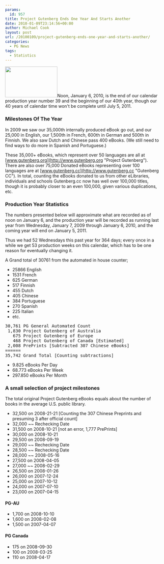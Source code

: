```yaml
---
params:
  id: 957
title: Project Gutenberg Ends One Year And Starts Another
date: 2010-01-09T23:14:56+00:00
author: Michael Cook
layout: post
url: /20100109/project-gutenberg-ends-one-year-and-starts-another/
categories:
  - PG News
tags:
  - Statistics
---
```

<img class="alignleft" title="Project Gutenberg Logo" src="/images/project-gutenberg-logo.jpg" alt="" width="170" height="100" />Noon, January 6, 2010, is the end of our calendar production year number 39 and the beginning of our 40th year, though our 40 years of calendar time won't be complete until July 5, 2011.

### Milestones Of The Year

In 2009 we saw our 35,000th internally produced eBook go out, and our 25,000 in English, our 1,500th in French, 600th in German and 500th in Finnish. We also saw Dutch and Chinese pass 400 eBooks. (We still need to find ways to do more in Spanish and Portuguese.)

These 35,000+ eBooks, which represent over 50 languages are all at [www.gutenberg.org](http://www.gutenberg.org "Project Gutenberg"). There are also over 75,000 Donated eBooks representing over 100 languages are at [www.gutenberg.cc](http://www.gutenberg.cc "Gutenberg CC"). In total, counting the eBooks donated to us from other eLibraries, individuals and schools Gutenberg.cc now has well over 100,000 titles, though it is probably closer to an even 100,000, given various duplications, etc.

### Production Year Statistics

The numbers presented below will approximate what are recorded as of noon on January 6, and the production year will be recorded as running last year from Wednesday, January 7, 2009 through January 6, 2010, and the coming year will end on January 5, 2011.<!--more-->

Thus we had 52 Wednesdays this past year for 364 days; every once in a while we get 53 production weeks on this calendar, which has to be one reason for eventually changing it.

A Grand total of 30761 from the automated in house counter;

  * 25866 English
  * 1531 French
  * 625 German
  * 517 Finnish
  * 455 Dutch
  * 405 Chinese
  * 384 Portuguese
  * 270 Spanish
  * 225 Italian
  * etc.

<pre>30,761 PG General Automated Count
 1,830 Project Gutenberg of Australia
   675 Project Gutenberg of Europe
   468 Project Gutenberg of Canada [Estimated]
 2,008 PrePrints [Subtracted 307 Chinese eBooks]
======
35,742 Grand Total [Counting subtractions]
</pre>

  * 9.825 eBooks Per Day
  * 68.773 eBooks Per Week
  * 297.850 eBooks Per Month

### A small selection of project milestones

The total original Project Gutenberg eBooks equals about the number of books in the average U.S. public library.

  * 32,500 on 2008-21-21 [Counting the 307 Chinese Preprints and presuming 3 after official count]
  * 32,000 ~~ Rechecking Date
  * 31,500 on 2008-10-21 [not an error, 1,777 PrePrints]
  * 30,000 on 2008-10-21
  * 29,500 on 2008-09-19
  * 29,000 ~~ Rechecking Date
  * 28,500 ~~ Rechecking Date
  * 28,000 ~~ 2008-05-16
  * 27,500 on 2008-04-05
  * 27,000 ~~ 2008-02-29
  * 26,500 on 2008-01-26
  * 26,000 on 2007-12-24
  * 25,000 on 2007-10-12
  * 24,000 on 2007-07-10
  * 23,000 on 2007-04-15

#### PG-AU

  * 1,700 on 2008-10-10
  * 1,600 on 2008-02-08
  * 1,500 on 2007-04-07

#### PG Canada

  * 175 on 2008-09-30
  * 100 on 2008-03-25
  * 110 on 2008-04-17
